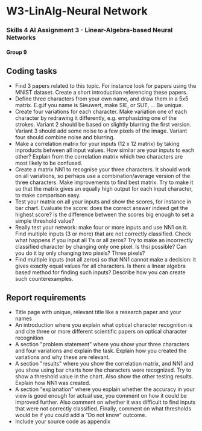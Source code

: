 # W3-LinAlg-Neural Network
### Skills 4 AI Assignment 3 - Linear-Algebra-based Neural Networks
#### Group 9

## Coding tasks

- Find 3 papers related to this topic. For instance look for papers using the MNIST dataset. Create a short introduction referencing these papers. 
- Define three characters from your own name, and draw them in a 5x5 matrix. E.g.if you name is Sieuwert, make SIE, or SUT, … Be unique.
- Create four variations for each character. Make variation one of each character by redrawing it differently, e.g. emphasizing one of the strokes. Variant 2 should be based on slightly blurring the first version. Variant 3 should add some noise to a few pixels of the image. Variant four should combine noise and blurring. 
- Make a correlation matrix for your inputs (12 x 12 matrix) by taking inproducts between all input values. How similar are your inputs to each other? Explain from the correlation matrix which two characters are most likely to be confused. 
- Create a matrix NN1 to recognise your three characters. It should work on all variations, so perhaps use a combination/average version of the three characters. Make improvements to find best matrix. Try to make it so that the matrix gives an equally high output for each input character, to make comparison easy.
- Test your matrix on all your inputs and show the scores, for instance in bar chart. Evaluate the score: does the correct answer indeed get the highest score? Is the difference between the scores big enough to set a simple threshold value?
- Really test your network: make four or more inputs and use NN1 on it. Find multiple inputs (3 or more) that are not correctly classified. Check what happens if you input all 1's or all zeros? Try to make an incorrectly classified character by changing only one pixel. Is thsi possible? Can you do it by only changing two pixels? Three pixels?
- Find multiple inputs (not all zeros) so that NN1 cannot make a decision: it gives exactly equal values for all characters. Is there a linear algebra based method for finding such inputs? Describe how you can create such counterexamples. 

## Report requirements

- Title page with unique, relevant title like a research paper and your names
- An introduction where you explain what optical character recognition is and  cite three or more different scientific papers on optical character recognition
- A section "problem statement" where you show your three characters and four variations and explain the task. Explain how you created the variations and why these are relevant.
- A section "results" where you show the correlation matrix, and NN1 and you show using bar charts how the characters were recognized. Try to show a threshold value in the chart. Also show the other testing results. Explain how NN1 was created.
- A section "explanation" where you explain whether the accuracy in your view is good enough for actual use, you comment on how it could be improved further. Also comment on whether it was difficult to find inputs that were not correctly classified. Finally, comment on what thresholds would be if you could add a “Do not know” outcome.
- Include your source code as appendix

